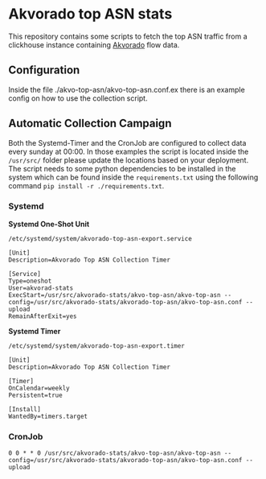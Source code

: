 # Akvorado top ASN stats

This repository contains some scripts to fetch the top ASN traffic from a clickhouse instance containing [Akvorado](https://github.com/akvorado/akvorado) flow data.

## Configuration

Inside the file ./akvo-top-asn/akvo-top-asn.conf.ex there is an example config on how to use the collection script.

## Automatic Collection Campaign

Both the Systemd-Timer and the CronJob are configured to collect data every sunday at 00:00. In those examples the script is located inside the 
`/usr/src/` folder please update the locations based on your deployment. The script needs to some python dependencies to be installed in the 
system which can be found inside the `requirements.txt` using the following command `pip install -r ./requirements.txt`.

### Systemd

**Systemd One-Shot Unit**

`/etc/systemd/system/akvorado-top-asn-export.service`
```
[Unit]
Description=Akvorado Top ASN Collection Timer

[Service]
Type=oneshot
User=akvorad-stats
ExecStart=/usr/src/akvorado-stats/akvo-top-asn/akvo-top-asn --config=/usr/src/akvorado-stats/akvorado-top-asn/akvo-top-asn.conf --upload
RemainAfterExit=yes
```

**Systemd Timer**

`/etc/systemd/system/akvorado-top-asn-export.timer`
```
[Unit]
Description=Akvorado Top ASN Collection Timer

[Timer]
OnCalendar=weekly
Persistent=true

[Install]
WantedBy=timers.target
```

### CronJob

```
0 0 * * 0 /usr/src/akvorado-stats/akvo-top-asn/akvo-top-asn --config=/usr/src/akvorado-stats/akvorado-top-asn/akvo-top-asn.conf --upload
```
